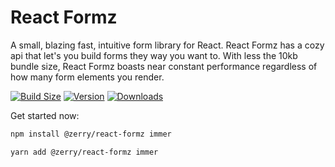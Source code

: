 # React Formz

A small, blazing fast, intuitive form library for React. React Formz has a cozy api that let's you build forms they way you want to. With less the 10kb bundle size, React Formz boasts near constant performance regardless of how many form elements you render. 

[![Build Size](https://img.shields.io/bundlephobia/minzip/%40zerry%2Freact-formz?label=bundle%20size&style=flat&colorA=000000&colorB=000000)](https://bundlephobia.com/result?p=%40zerry%2Freact-formz)
[![Version](https://img.shields.io/npm/v/%40zerry%2Freact-formz?style=flat&colorA=000000&colorB=000000)](https://www.npmjs.com/package/%40zerry%2Freact-formz)
[![Downloads](https://img.shields.io/npm/dt/%40zerry%2Freact-formz.svg?style=flat&colorA=000000&colorB=000000)](https://www.npmjs.com/package/%40zerry%2Freact-formz)

Get started now:

```bash
npm install @zerry/react-formz immer
```

```bash
yarn add @zerry/react-formz immer
```
